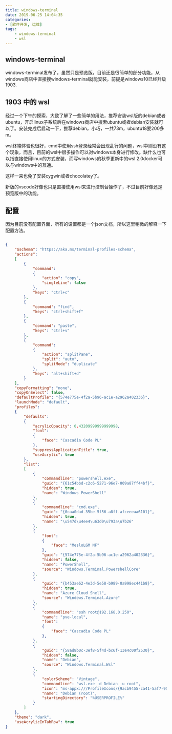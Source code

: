 ```yaml
---
title: windows-terminal
date: 2019-06-25 14:04:35
categories:
- [软件开发, 运维]
tags:
    - windows-terminal
    - wsl
---
```


## windows-terminal

windows-terminal发布了，虽然只是预览版，目前还是很简单的部分功能，从windows商店中直接搜windows-terminal就能安装，前提是windows10已经升级1903.

## 1903 中的 wsl

经过一个下午的摸索，大致了解了一些简单的用法，推荐安装wsl版的debian或者ubuntu，开启linux子系统后在windows商店中搜索ubuntu或者debian安装就可以了。安装完成后启动一下，推荐debian，小巧，一共73m，ubuntu18要200多m。

wsl终端体验也很好，cmd中使用ssh登录经常会出现乱行的问题，wsl中则没有这个现象，而且，目前的wsl中很多操作可以对windows本身进行修改。缺什么也可以指直接使用linux的方式安装，而写windows的秋季更新中的wsl 2.0docker可以与windows中的互通。

这样一来也免了安装cygwin或者chocolatey了。

新版的vscode好像也只是直接使用wsl来进行控制台操作了，不过目前好像还是预览版中的功能。

## 配置

因为目前没有配置界面，所有的设置都是一个json文档，所以这里稍微的解释一下配置方法。

```json

{
    "$schema": "https://aka.ms/terminal-profiles-schema",
    "actions": 
    [
        {
            "command": 
            {
                "action": "copy",
                "singleLine": false
            },
            "keys": "ctrl+c"
        },
        {
            "command": "find",
            "keys": "ctrl+shift+f"
        },
        {
            "command": "paste",
            "keys": "ctrl+v"
        },
        {
            "command": 
            {
                "action": "splitPane",
                "split": "auto",
                "splitMode": "duplicate"
            },
            "keys": "alt+shift+d"
        }
    ],
    "copyFormatting": "none",
    "copyOnSelect": false,
    "defaultProfile": "{574e775e-4f2a-5b96-ac1e-a2962a402336}",
    "launchMode": "default",
    "profiles": 
    {
        "defaults": 
        {
            "acrylicOpacity": 0.43209999999999998,
            "font": 
            {
                "face": "Cascadia Code PL"
            },
            "suppressApplicationTitle": true,
            "useAcrylic": true
        },
        "list": 
        [
            {
                "commandline": "powershell.exe",
                "guid": "{61c54bbd-c2c6-5271-96e7-009a87ff44bf}",
                "hidden": true,
                "name": "Windows PowerShell"
            },
            {
                "commandline": "cmd.exe",
                "guid": "{0caa0dad-35be-5f56-a8ff-afceeeaa6101}",
                "hidden": true,
                "name": "\u547d\u4ee4\u63d0\u793a\u7b26"
            },
            {
                "font": 
                {
                    "face": "MesloLGM NF"
                },
                "guid": "{574e775e-4f2a-5b96-ac1e-a2962a402336}",
                "hidden": false,
                "name": "PowerShell",
                "source": "Windows.Terminal.PowershellCore"
            },
            {
                "guid": "{b453ae62-4e3d-5e58-b989-0a998ec441b8}",
                "hidden": true,
                "name": "Azure Cloud Shell",
                "source": "Windows.Terminal.Azure"
            },
            {
                "commandline": "ssh root@192.168.0.250",
                "name": "pve-local",
                "font": 
                {
                    "face": "Cascadia Code PL"
                },
            },
            {
                "guid": "{58ad8b0c-3ef8-5f4d-bc6f-13e4c00f2530}",
                "hidden": false,
                "name": "Debian",
                "source": "Windows.Terminal.Wsl"
            },
            {
                "colorScheme": "Vintage",
                "commandline": "wsl.exe -d Debian -u root",
                "icon": "ms-appx:///ProfileIcons/{9acb9455-ca41-5af7-950f-6bca1bc9722f}.png",
                "name": "Debian (root)",
                "startingDirectory": "%USERPROFILE%"
            }
        ]
    },
    "theme": "dark",
    "useAcrylicInTabRow": true
}
```
